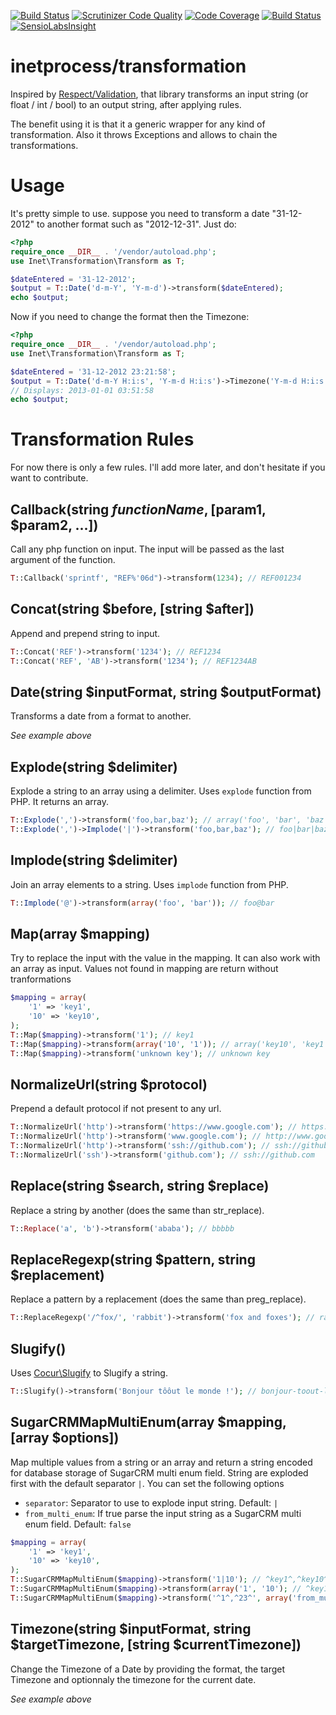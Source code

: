 [![Build Status](https://travis-ci.org/inetprocess/transformation.svg?branch=master)](https://travis-ci.org/inetprocess/transformation)
[![Scrutinizer Code Quality](https://scrutinizer-ci.com/g/inetprocess/transformation/badges/quality-score.png?b=master)](https://scrutinizer-ci.com/g/inetprocess/transformation/?branch=master)
[![Code Coverage](https://scrutinizer-ci.com/g/inetprocess/transformation/badges/coverage.png?b=master)](https://scrutinizer-ci.com/g/inetprocess/transformation/?branch=master)
[![Build Status](https://scrutinizer-ci.com/g/inetprocess/transformation/badges/build.png?b=master)](https://scrutinizer-ci.com/g/inetprocess/transformation/build-status/master)
[![SensioLabsInsight](https://insight.sensiolabs.com/projects/c04e15ab-fff2-4aad-9c8e-7d3d4eba7a04/mini.png)](https://insight.sensiolabs.com/projects/c04e15ab-fff2-4aad-9c8e-7d3d4eba7a04)

# inetprocess/transformation
Inspired by [Respect/Validation](https://github.com/Respect/Validation), that library transforms an input string (or float / int / bool) to an output string, after applying rules.

The benefit using it is that it a generic wrapper for any kind of transformation. Also it throws Exceptions and allows to chain the transformations.

# Usage
It's pretty simple to use. suppose you need to transform a date "31-12-2012" to another format such as "2012-12-31". Just do:
```php
<?php
require_once __DIR__ . '/vendor/autoload.php';
use Inet\Transformation\Transform as T;

$dateEntered = '31-12-2012';
$output = T::Date('d-m-Y', 'Y-m-d')->transform($dateEntered);
echo $output;
```

Now if you need to change the format then the Timezone:
```php
<?php
require_once __DIR__ . '/vendor/autoload.php';
use Inet\Transformation\Transform as T;

$dateEntered = '31-12-2012 23:21:58';
$output = T::Date('d-m-Y H:i:s', 'Y-m-d H:i:s')->Timezone('Y-m-d H:i:s', 'Asia/Calcutta')->transform($dateEntered);
// Displays: 2013-01-01 03:51:58
echo $output;
```

# Transformation Rules
For now there is only a few rules. I'll add more later, and don't hesitate if you want to contribute.

## Callback(string $functionName, [$param1, $param2, ...])
Call any php function on input. The input will be passed as the last argument of the function.
```php
T::Callback('sprintf', "REF%'06d")->transform(1234); // REF001234
```

## Concat(string $before, [string $after])
Append and prepend string to input.
```php
T::Concat('REF')->transform('1234'); // REF1234
T::Concat('REF', 'AB')->transform('1234'); // REF1234AB
```

## Date(string $inputFormat, string $outputFormat)
Transforms a date from a format to another.

_See example above_

## Explode(string $delimiter)
Explode a string to an array using a delimiter. Uses `explode` function from PHP.
It returns an array.
```php
T::Explode(',')->transform('foo,bar,baz'); // array('foo', 'bar', 'baz');
T::Explode(',')->Implode('|')->transform('foo,bar,baz'); // foo|bar|baz
```

## Implode(string $delimiter)
Join an array elements to a string. Uses `implode` function from PHP.
```php
T::Implode('@')->transform(array('foo', 'bar')); // foo@bar
```

## Map(array $mapping)
Try to replace the input with the value in the mapping.
It can also work with an array as input.
Values not found in mapping are return without tranformations

```php
$mapping = array(
    '1' => 'key1',
    '10' => 'key10',
);
T::Map($mapping)->transform('1'); // key1
T::Map($mapping)->transform(array('10', '1')); // array('key10', 'key1')
T::Map($mapping)->transform('unknown key'); // unknown key
```

## NormalizeUrl(string $protocol)
Prepend a default protocol if not present to any url.
```php
T::NormalizeUrl('http')->transform('https://www.google.com'); // https://www.google.com
T::NormalizeUrl('http')->transform('www.google.com'); // http://www.google.com
T::NormalizeUrl('http')->transform('ssh://github.com'); // ssh://github.com
T::NormalizeUrl('ssh')->transform('github.com'); // ssh://github.com
```

## Replace(string $search, string $replace)
Replace a string by another (does the same than str_replace).
```php
T::Replace('a', 'b')->transform('ababa'); // bbbbb
```


## ReplaceRegexp(string $pattern, string $replacement)
Replace a pattern by a replacement (does the same than preg_replace).
```php
T::ReplaceRegexp('/^fox/', 'rabbit')->transform('fox and foxes'); // rabbit and foxes
```

## Slugify()
Uses [Cocur\Slugify](https://github.com/cocur/slugify) to Slugify a string.
```php
T::Slugify()->transform('Bonjour tôôut le monde !'); // bonjour-toout-le-monde
```

## SugarCRMMapMultiEnum(array $mapping, [array $options])
Map multiple values from a string or an array
and return a string encoded for database storage of SugarCRM multi enum field.
String are exploded first with the default separator `|`.
You can set the following options
* `separator`: Separator to use to explode input string. Default: `|`
* `from_multi_enum`: If true parse the input string as a SugarCRM multi enum field. Default: `false`
```php
$mapping = array(
    '1' => 'key1',
    '10' => 'key10',
);
T::SugarCRMMapMultiEnum($mapping)->transform('1|10'); // ^key1^,^key10^
T::SugarCRMMapMultiEnum($mapping)->transform(array('1', '10'); // ^key1^,^key10^
T::SugarCRMMapMultiEnum($mapping)->transform('^1^,^23^', array('from_multi_enum' => true)); // ^key1^,^23^
```

## Timezone(string $inputFormat, string $targetTimezone, [string $currentTimezone])
Change the Timezone of a Date by providing the format, the target Timezone and optionnaly the timezone for the current date.

_See example above_
